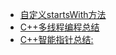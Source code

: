 
+ [自定义startsWith方法](std-string-starts-with.md)
+ [C++多线程编程总结](./all-about-concurrent-in-cplusplus.md)
+ [C++智能指针总结:](./all-about-smart-pointers-in-cplusplus.md)
